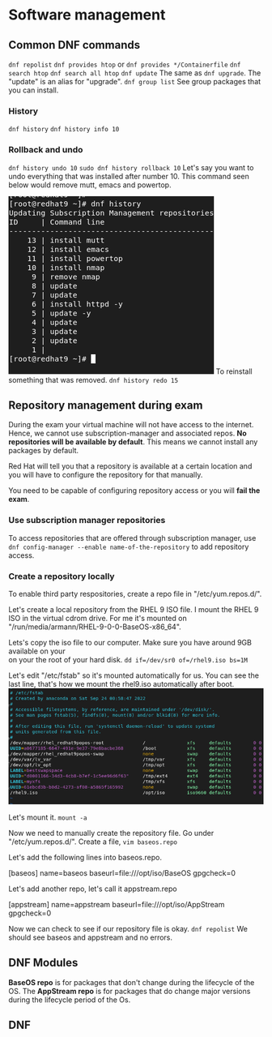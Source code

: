 # Software management

## Common DNF commands

``dnf repolist``
``dnf provides htop`` or ``dnf provides */Containerfile``
``dnf search htop``
``dnf search all htop``
``dnf update`` The same as ``dnf upgrade``. The "update" is an alias for "upgrade".
``dnf group list`` See group packages that you can install.

### History
``dnf history``
``dnf history info 10`` 

### Rollback and undo
``dnf history undo 10``
``sudo dnf history rollback 10`` Let's say you want to undo everything that was installed after number 10. This command seen below would remove mutt, emacs and powertop.

![dnf rollback](pictures/rollback.png)
To reinstall something that was removed.
``dnf history redo 15``

## Repository management during exam

During the exam your virtual machine will not have access to the internet. Hence, we cannot use subscription-manager and associated repos. **No repositories will be available by default**. This means we cannot install any packages by default.

Red Hat will tell you that a repository is available at a certain location and you will have to configure the repository for that manually.

You need to be capable of configuring repository access or you will **fail the exam**.

### Use subscription manager repositories
To access repositories that are offered through subscription manager, use ``dnf config-manager --enable name-of-the-repository`` to add repository access.

### Create a repository locally
To enable third party respositories, create a repo file in "/etc/yum.repos.d/".

Let's create a local repository from the RHEL 9 ISO file. I mount the RHEL 9 ISO in the virtual cdrom drive. For me it's mounted on "/run/media/armann/RHEL-9-0-0-BaseOS-x86_64".

Lets's copy the iso file to our computer. Make sure you have around 9GB available on your            
on your the root of your hard disk. ``dd if=/dev/sr0 of=/rhel9.iso bs=1M``

Let's edit "/etc/fstab" so it's mounted automatically for us. You can see the last line, that's how we mount the rhel9.iso automatically after boot.
![repository](pictures/repo.png)

Let's mount it.  ``mount -a``

Now we need to manually create the repository file. Go under "/etc/yum.repos.d/". Create a file, ``vim baseos.repo``

Let's add the following lines into baseos.repo.

[baseos]
name=baseos
baseurl=file:///opt/iso/BaseOS
gpgcheck=0

Let's add another repo, let's call it appstream.repo

[appstream]
name=appstream
baseurl=file:///opt/iso/AppStream
gpgcheck=0

Now we can check to see if our repository file is okay. ``dnf repolist``
We should see baseos and appstream and no errors.

## DNF Modules

**BaseOS repo** is for packages that don't change during the lifecycle of the OS. The **AppStream repo** is for packages that do change major versions during the lifecycle period of the Os.

## DNF 
